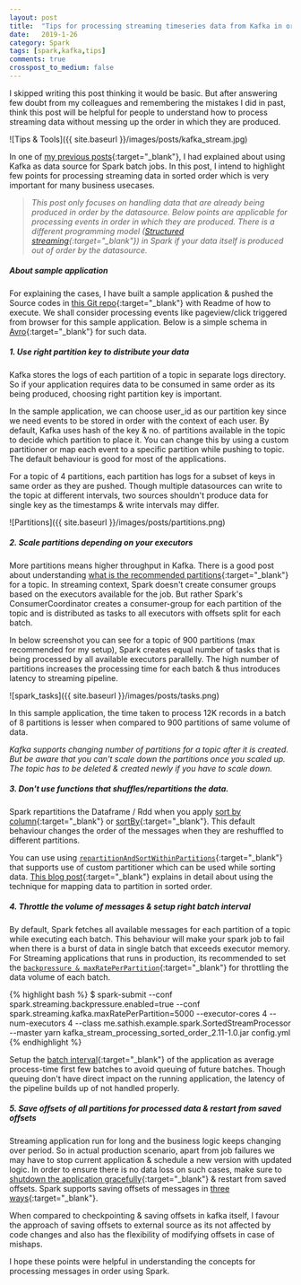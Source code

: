 ```yaml
---
layout: post
title:  "Tips for processing streaming timeseries data from Kafka in order using Spark"
date:   2019-1-26
category: Spark
tags: [spark,kafka,tips]
comments: true
crosspost_to_medium: false
---
```


I skipped writing this post thinking it would be basic. But after answering few doubt from my colleagues and remembering the mistakes I did in past, think this post will be helpful for people to understand how to process streaming data without messing up the order in which they are produced.

![Tips & Tools]({{ site.baseurl }}/images/posts/kafka_stream.jpg)

In one of [my previous posts](http://sathish.me/scala/2018/02/03/batch-processing-of-multi-partitioned-kafka-topics-using-spark-with-example.html){:target="\_blank"}, I had explained about using Kafka as data source for Spark batch jobs. In this post, I intend to highlight few points for processing streaming data in sorted order which is very important for many business usecases.

> _This post only focuses on handling data that are already being produced in order by the datasource. Below points are applicable for processing events in order in which they are produced. There is a different programming model ([Structured streaming](https://spark.apache.org/docs/2.2.0/structured-streaming-programming-guide.html#programming-model){:target="\_blank"}) in Spark if your data itself is produced out of order by the datasource._

##### About sample application

For explaining the cases, I have built a sample application & pushed the Source codes in [this Git repo](https://github.com/scriperdj/stream_timeseries_data_in_order_using_kafka_spark){:target="\_blank"} with Readme of how to execute. We shall consider processing events like pageview/click triggered from browser for this sample application. Below is a simple schema in [Avro](https://avro.apache.org/){:target="\_blank"} for such data.

<script src="https://gist.github.com/scriperdjq/1c9206fd3d08466ec013a7f29e913779.js"></script>

##### 1. Use right partition key to distribute your data

Kafka stores the logs of each partition of a topic in separate logs directory. So if your application requires data to be consumed in same order as its being produced, choosing right partition key is important.

In the sample application, we can choose user_id as our partition key since we need events to be stored in order with the context of each user. By default, Kafka uses hash of the key & no. of partitions available in the topic to decide which partition to place it. You can change this by using a custom partitioner or map each event to a specific partition while pushing to topic. The default behaviour is good for most of the applications.

For a topic of 4 partitions, each partition has logs for a subset of keys in same order as they are pushed. Though multiple datasources can write to the topic at different intervals, two sources shouldn't produce data for single key as the timestamps & write intervals may differ.

![Partitions]({{ site.baseurl }}/images/posts/partitions.png)

##### 2. Scale partitions depending on your executors

More partitions means higher throughput in Kafka. There is a good post about understanding [what is the recommended partitions](https://www.confluent.io/blog/how-choose-number-topics-partitions-kafka-cluster){:target="\_blank"} for a topic. In streaming context, Spark doesn't create consumer groups based on the executors available for the job. But rather Spark's ConsumerCoordinator creates a consumer-group for each partition of the topic and is distributed as tasks to all executors with offsets split for each batch.

In below screenshot you can see for a topic of 900 partitions (max recommended for my setup), Spark creates equal number of tasks that is being processed by all available executors parallelly. The high number of partitions increases the processing time for each batch & thus introduces latency to streaming pipeline.

![spark_tasks]({{ site.baseurl }}/images/posts/tasks.png)

In this sample application, the time taken to process 12K records in a batch of 8 partitions is lesser when compared to 900 partitions of same volume of data.

_Kafka supports changing number of partitions for a topic after it is created. But be aware that you can't scale down the partitions once you scaled up. The topic has to be deleted & created newly if you have to scale down._

##### 3. Don't use functions that shuffles/repartitions the data.

Spark repartitions the Dataframe / Rdd when you apply [sort by column](https://spark.apache.org/docs/1.6.1/api/java/org/apache/spark/sql/DataFrame.html#sort){:target="\_blank"} or [sortBy](https://spark.apache.org/docs/2.1.1/api/java/org/apache/spark/rdd/RDD.html#sortBy){:target="\_blank"}. This default behaviour changes the order of the messages when they are reshuffled to different partitions.

You can use using [`repartitionAndSortWithinPartitions`](https://spark.apache.org/docs/1.2.0/api/java/org/apache/spark/rdd/OrderedRDDFunctions.html#repartitionAndSortWithinPartitions){:target="\_blank"} that supports use of custom partitioner which can be used while sorting data. [This blog post](http://codingjunkie.net/spark-secondary-sort/){:target="\_blank"} explains in detail about using the technique for mapping data to partition in sorted order.

##### 4. Throttle the volume of messages & setup right batch interval

By default, Spark fetches all available messages for each partition of a topic while executing each batch. This behaviour will make your spark job to fail when there is a burst of data in single batch that exceeds executor memory. For Streaming applications that runs in production, its recommended to set the [`backpressure & maxRatePerPartition`](https://spark.apache.org/docs/latest/configuration.html#spark-streaming){:target="\_blank"} for throttling the data volume of each batch.

{% highlight bash %}
$ spark-submit --conf spark.streaming.backpressure.enabled=true --conf spark.streaming.kafka.maxRatePerPartition=5000 --executor-cores 4 --num-executors 4 --class me.sathish.example.spark.SortedStreamProcessor --master yarn kafka_stream_processing_sorted_order_2.11-1.0.jar config.yml
{% endhighlight %}

Setup the [batch interval](https://spark.apache.org/docs/latest/streaming-programming-guide.html#setting-the-right-batch-interval){:target="\_blank"} of the application as average process-time first few batches to avoid queuing of future batches. Though queuing don't have direct impact on the running application, the latency of the pipeline builds up of not handled properly.

##### 5. Save offsets of all partitions for processed data & restart from saved offsets

Streaming application run for long and the business logic keeps changing over period. So in actual production scenario, apart from job failures we may have to stop current application & schedule a new version with updated logic. In order to ensure there is no data loss on such cases, make sure to [shutdown the application gracefully](https://stackoverflow.com/questions/45688897/spark-streaming-graceful-shutdown){:target="\_blank"} & restart from saved offsets. Spark supports saving offsets of messages in [three ways](https://spark.apache.org/docs/2.3.1/streaming-kafka-0-10-integration.html#storing-offsets){:target="\_blank"}.

When compared to checkpointing & saving offsets in kafka itself, I favour the approach of saving offsets to external source as its not affected by code changes and also has the flexibility of modifying offsets in case of mishaps.

I hope these points were helpful in understanding the concepts for processing messages in order using Spark.
